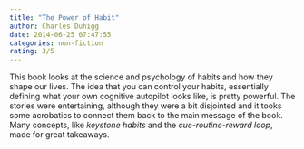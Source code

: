 ```yaml
---
title: "The Power of Habit"
author: Charles Duhigg
date: 2014-06-25 07:47:55
categories: non-fiction
rating: 3/5
---
```


This book looks at the science and psychology of habits and how they shape our lives. The idea that you can control your habits, essentially defining what your own cognitive autopilot looks like, is pretty powerful. The stories were entertaining, although they were a bit disjointed and it tooks some acrobatics to connect them back to the main message of the book. Many concepts, like *keystone habits* and the *cue-routine-reward loop*, made for great takeaways.
